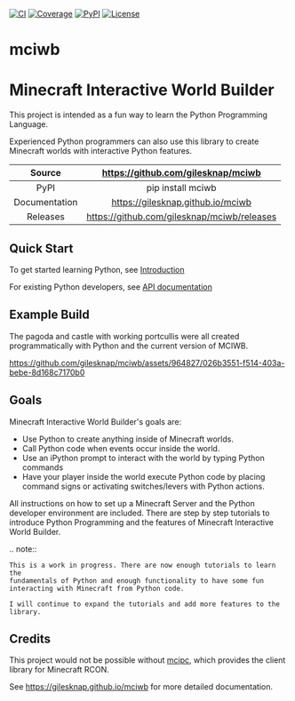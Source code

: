 [![CI](https://github.com/gilesknap/mciwb/actions/workflows/ci.yml/badge.svg)](https://github.com/gilesknap/mciwb/actions/workflows/ci.yml)
[![Coverage](https://codecov.io/gh/gilesknap/mciwb/branch/main/graph/badge.svg)](https://codecov.io/gh/gilesknap/mciwb)
[![PyPI](https://img.shields.io/pypi/v/mciwb.svg)](https://pypi.org/project/mciwb)
[![License](https://img.shields.io/badge/License-Apache%202.0-blue.svg)](https://opensource.org/licenses/Apache-2.0)

# mciwb

Minecraft Interactive World Builder
===================================

This project is intended as a fun way to learn the Python Programming Language.

Experienced Python programmers can also use this library to create
Minecraft worlds with interactive Python features.

Source          | <https://github.com/gilesknap/mciwb>
:---:           | :---:
PyPI            | pip install mciwb
Documentation   | <https://gilesknap.github.io/mciwb>
Releases        | <https://github.com/gilesknap/mciwb/releases>


Quick Start
-----------

To get started learning Python, see
[Introduction](https://gilesknap.github.io/mciwb/main/user/tutorials/00-prereq.html)

For existing Python developers, see
[API documentation](https://gilesknap.github.io/mciwb/main/user/reference/api.html)

Example Build
-------------

The pagoda and castle with working portcullis were all created programmatically
with Python and the current version of MCIWB.

https://github.com/gilesknap/mciwb/assets/964827/026b3551-f514-403a-bebe-8d168c7170b0


Goals
-----

Minecraft Interactive World Builder's goals are:

 - Use Python to create anything inside of Minecraft worlds.
 - Call Python code when events occur inside the world.
 - Use an iPython prompt to interact with the world by typing Python commands
 - Have your player inside the world execute Python code by placing command
   signs or activating switches/levers with Python actions.

All instructions on how to set up a Minecraft Server and the Python developer
environment are included. There are step by step tutorials to
introduce Python Programming and the features of Minecraft Interactive World
Builder.

.. note::

    This is a work in progress. There are now enough tutorials to learn the
    fundamentals of Python and enough functionality to have some fun
    interacting with Minecraft from Python code.

    I will continue to expand the tutorials and add more features to the
    library.

Credits
-------

This project would not be possible without [mcipc](https://github.com/conqp/mcipc/),
which provides the client library for Minecraft RCON.

<!-- README only content. Anything below this line won't be included in index.md -->

See https://gilesknap.github.io/mciwb for more detailed documentation.
